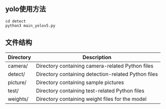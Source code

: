 ## yolo使用方法  
`cd detect`  
`python3 main_yolov5.py`
## 文件结构
| Directory         | Description                                       |
|-------------------|---------------------------------------------------|
| camera/           | Directory containing camera-related Python files |
| detect/           | Directory containing detection-related Python files |
| picture/          | Directory containing sample pictures             |
| test/             | Directory containing test-related Python files   |
| weights/          | Directory containing weight files for the model  |
